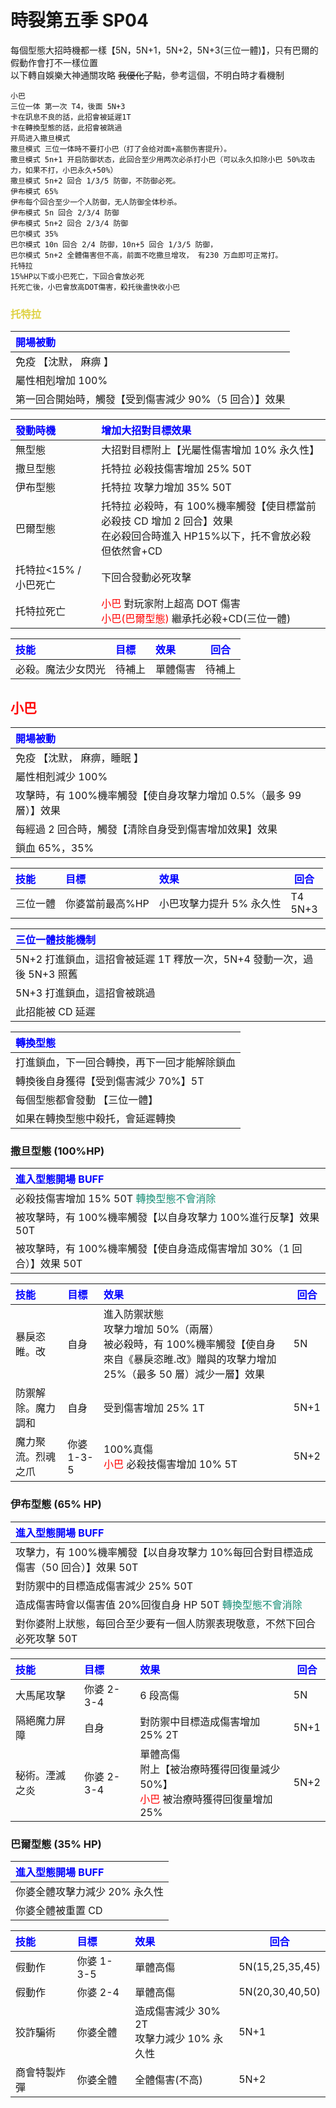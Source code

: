 # 時裂第五季 SP04

每個型態大招時機都一樣【5N，5N+1，5N+2，5N+3(三位一體)】，只有巴爾的假動作會打不一樣位置
<br>以下轉自娛樂大神通關攻略 ~~我優化了點~~，參考這個，不明白時才看機制

```
小巴
三位一体 第一次 T4，後面 5N+3
卡在訊息不良的話，此招會被延遲1T
卡在轉換型態的話，此招會被跳過
开局进入撒旦模式
撒旦模式 三位一体時不要打小巴（打了会给对面+高额伤害提升）。
撒旦模式 5n+1 开启防御状态，此回合至少用两次必杀打小巴（可以永久扣除小巴 50%攻击力，如果不打，小巴永久+50%）
撒旦模式 5n+2 回合 1/3/5 防御，不防御必死。
伊布模式 65%
伊布每个回合至少一个人防御，无人防御全体秒杀。
伊布模式 5n 回合 2/3/4 防御
伊布模式 5n+2 回合 2/3/4 防御
巴尔模式 35%
巴尔模式 10n 回合 2/4 防御，10n+5 回合 1/3/5 防御，
巴尔模式 5n+2 全體傷害但不高，前面不吃撒旦增攻， 有230 万血即可正常打。
托特拉
15%HP以下或小巴死亡，下回合會放必死
托死亡後，小巴會放高DOT傷害，殺托後盡快收小巴
```

### <span style="color:#DFD244">托特拉</span>

| <span style="color:blue">開場被動</span>               |
| :----------------------------------------------------- |
| 免疫 【沈默， 麻痹 】                                  |
| 屬性相剋增加 100%                                      |
| 第一回合開始時，觸發【受到傷害減少 90%（5 回合）】效果 |

| <span style="color:blue"> 發動時機 </span> | <span style="color:blue"> 增加大招對目標效果</span>                                                                                  |
| :----------------------------------------- | :----------------------------------------------------------------------------------------------------------------------------------- |
| 無型態                                     | 大招對目標附上【光屬性傷害增加 10% 永久性】                                                                                          |
| 撒旦型態                                   | 托特拉 必殺技傷害增加 25% 50T                                                                                                        |
| 伊布型態                                   | 托特拉 攻擊力增加 35% 50T                                                                                                            |
| 巴爾型態                                   | 托特拉 必殺時，有 100%機率觸發【使目標當前必殺技 CD 增加 2 回合】效果<br>在必殺回合時進入 HP15%以下，托不會放必殺但依然會+CD         |
| 托特拉<15% / 小巴死亡                      | 下回合發動必死攻擊                                                                                                                   |
| 托特拉死亡                                 | <span style="color:red">小巴</span> 對玩家附上超高 DOT 傷害<br><span style="color:red">小巴(巴爾型態)</span> 繼承托必殺+CD(三位一體) |

| <span style="color:blue"> 技能</span> | <span style="color:blue"> 目標</span> | <span style="color:blue"> 效果</span> | <span style="color:blue"> 回合 </span> |
| :------------------------------------ | :------------------------------------ | :------------------------------------ | -------------------------------------- |
| 必殺。魔法少女閃光                    | 待補上                                | 單體傷害                              | 待補上                                 |

## <span style="color:red">小巴</span>

| <span style="color:blue"> 開場被動 </span>                         |
| :----------------------------------------------------------------- |
| 免疫 【沈默， 麻痹，睡眠 】                                        |
| 屬性相剋減少 100%                                                  |
| 攻擊時，有 100%機率觸發【使自身攻擊力增加 0.5%（最多 99 層）】效果 |
| 每經過 2 回合時，觸發【清除自身受到傷害增加效果】效果              |
| 鎖血 65%，35%                                                      |

| <span style="color:blue"> 技能</span> | <span style="color:blue"> 目標</span> | <span style="color:blue"> 效果</span> | <span style="color:blue"> 回合 </span> |
| :------------------------------------ | :------------------------------------ | :------------------------------------ | -------------------------------------- |
| 三位一體                              | 你婆當前最高%HP                       | 小巴攻擊力提升 5% 永久性              | T4<br>5N+3                             |

| <span style="color:blue"> 三位一體技能機制 </span>                     |
| :--------------------------------------------------------------------- |
| 5N+2 打進鎖血，這招會被延遲 1T 釋放一次，5N+4 發動一次，過後 5N+3 照舊 |
| 5N+3 打進鎖血，這招會被跳過                                            |
| 此招能被 CD 延遲                                                       |

| <span style="color:blue"> 轉換型態 </span>   |
| :------------------------------------------- |
| 打進鎖血，下一回合轉換，再下一回才能解除鎖血 |
| 轉換後自身獲得【受到傷害減少 70%】5T         |
| 每個型態都會發動 【三位一體】                |
| 如果在轉換型態中殺托，會延遲轉換             |

### 撒旦型態 (100%HP)

| <span style="color:blue"> 進入型態開場 BUFF </span>                        |
| :------------------------------------------------------------------------- |
| 必殺技傷害增加 15% 50T <span style="color:#138D75">轉換型態不會消除</span> |
| 被攻擊時，有 100%機率觸發【以自身攻擊力 100%進行反擊】效果 50T             |
| 被攻擊時，有 100%機率觸發【使自身造成傷害增加 30%（1 回合）】效果 50T      |

| <span style="color:blue"> 技能</span> | <span style="color:blue"> 目標</span> | <span style="color:blue"> 效果</span>                                                                                                          | <span style="color:blue"> 回合 </span> |
| :------------------------------------ | :------------------------------------ | :--------------------------------------------------------------------------------------------------------------------------------------------- | -------------------------------------- |
| 暴戾恣睢。改                          | 自身                                  | 進入防禦狀態<br>攻擊力增加 50%（兩層）<br>被必殺時，有 100%機率觸發【使自身來自《暴戾恣睢.改》贈與的攻擊力增加 25%（最多 50 層）減少一層】效果 | 5N                                     |
| 防禦解除。魔力調和                    | 自身                                  | 受到傷害增加 25% 1T                                                                                                                            | 5N+1                                   |
| 魔力聚流。烈魂之爪                    | 你婆 1-3-5                            | 100%真傷<br><span style="color:red">小巴</span> 必殺技傷害增加 10% 5T                                                                          | 5N+2                                   |

### 伊布型態 (65% HP)

| <span style="color:blue"> 進入型態開場 BUFF </span>                                         |
| :------------------------------------------------------------------------------------------ |
| 攻擊力，有 100%機率觸發【以自身攻擊力 10%每回合對目標造成傷害（50 回合）】效果 50T          |
| 對防禦中的目標造成傷害減少 25% 50T                                                          |
| 造成傷害時會以傷害值 20%回復自身 HP 50T <span style="color:#138D75">轉換型態不會消除</span> |
| 對你婆附上狀態，每回合至少要有一個人防禦表現敬意，不然下回合必死攻擊 50T                    |

| <span style="color:blue"> 技能</span> | <span style="color:blue"> 目標</span> | <span style="color:blue"> 效果</span>                                                                            | <span style="color:blue"> 回合 </span> |
| :------------------------------------ | :------------------------------------ | :--------------------------------------------------------------------------------------------------------------- | -------------------------------------- |
| 大馬尾攻擊                            | 你婆 2-3-4                            | 6 段高傷                                                                                                         | 5N                                     |
| 隔絕魔力屏障                          | 自身                                  | 對防禦中目標造成傷害增加 25% 2T                                                                                  | 5N+1                                   |
| 秘術。湮滅之炎                        | 你婆 2-3-4                            | 單體高傷<br>附上【被治療時獲得回復量減少 50%】<br><span style="color:red">小巴</span> 被治療時獲得回復量增加 25% | 5N+2                                   |

### 巴爾型態 (35% HP)

| <span style="color:blue"> 進入型態開場 BUFF </span> |
| :-------------------------------------------------- |
| 你婆全體攻擊力減少 20% 永久性                       |
| 你婆全體被重置 CD                                   |

| <span style="color:blue"> 技能</span> | <span style="color:blue"> 目標</span> | <span style="color:blue"> 效果</span>        | <span style="color:blue"> 回合 </span> |
| :------------------------------------ | :------------------------------------ | :------------------------------------------- | -------------------------------------- |
| 假動作                                | 你婆 1-3-5                            | 單體高傷                                     | 5N(15,25,35,45)                        |
| 假動作                                | 你婆 2-4                              | 單體高傷                                     | 5N(20,30,40,50)                        |
| 狡詐騙術                              | 你婆全體                              | 造成傷害減少 30% 2T<br>攻擊力減少 10% 永久性 | 5N+1                                   |
| 商會特製炸彈                          | 你婆全體                              | 全體傷害(不高)                               | 5N+2                                   |
